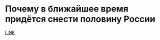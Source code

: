 # Почему в ближайшее время придётся снести половину России



[LINK](https://varlamov.ru/2574636.html)